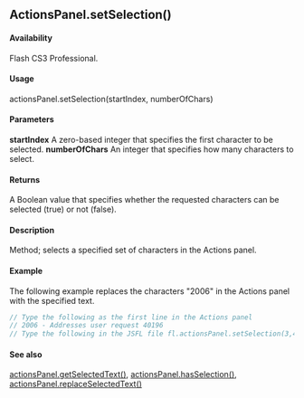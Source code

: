 ## ActionsPanel.setSelection()

#### Availability

Flash CS3 Professional.

#### Usage

actionsPanel.setSelection(startIndex, numberOfChars)

#### Parameters

**startIndex** A zero-based integer that specifies the first character to be selected.
**numberOfChars** An integer that specifies how many characters to select.

#### Returns

A Boolean value that specifies whether the requested characters can be selected (true) or not (false).

#### Description

Method; selects a specified set of characters in the Actions panel.

#### Example

The following example replaces the characters "2006" in the Actions panel with the specified text.

```javascript
// Type the following as the first line in the Actions panel
// 2006 - Addresses user request 40196
// Type the following in the JSFL file fl.actionsPanel.setSelection(3,4); fl.actionsPanel.replaceSelectedText("// Last updated: 2007");
```

#### See also

[actionsPanel.getSelectedText()](../actionsPanel_object/actionsPane2.md), [actionsPanel.hasSelection()](../actionsPanel_object/actionsPane4.md), [actionsPanel.replaceSelectedText()](../actionsPanel_object/actionsPane5.md)
